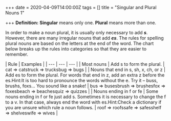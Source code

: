 +++
date = 2020-04-09T14:00:00Z
tags = []
title = "Singular and Plural Nouns 1"

+++
**Definition:** **Singular** means only one. **Plural** means more than one.

In order to make a noun plural, it is usually only necessary to add **_s_**. However, there are many irregular nouns that add **_es_**. The rules for spelling plural nouns are based on the letters at the end of the word. The chart below breaks up the rules into categories so that they are easier to remember.

| Rule | Examples |
| --- | --- | --- |
| Most nouns | Add s to form the plural. | cat ⇒ catstruck ⇒ trucksbug ⇒ bugs |
| Nouns that end in s, sh, x, ch, or z | Add es to form the plural. For words that end in z, add an extra z before the es.Hint:It is too hard to pronounce the words without the e. Try it – buss, brushs, foxs... You sound like a snake! | bus ⇒ busesbrush ⇒ brushesfox ⇒ foxesbeach ⇒ beachesquiz ⇒ quizzes |
| Nouns ending in f or fe | Some nouns ending in f or fe just add s. Sometimes it is necessary to change the f to a v. In that case, always end the word with es.Hint:Check a dictionary if you are unsure which rule a noun follows. | roof ⇒ roofssafe ⇒ safesshelf ⇒ shelveswife ⇒ wives |
